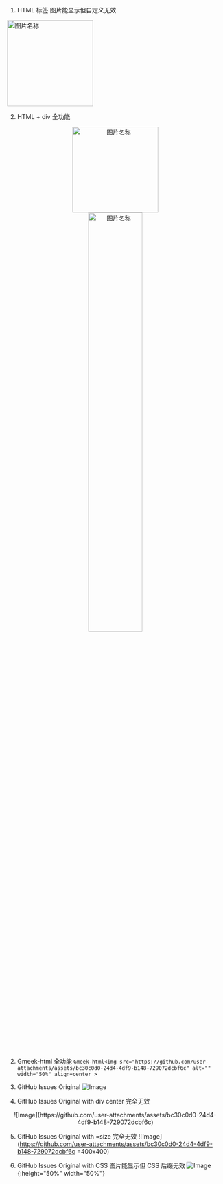 1. HTML 标签
图片能显示但自定义无效
<img src="https://github.com/user-attachments/assets/bc30c0d0-24d4-4df9-b148-729072dcbf6c" width = "200" height = "200" alt="图片名称" align=center />

2. HTML + div
全功能
<div  align="center">    
<img src="https://github.com/user-attachments/assets/bc30c0d0-24d4-4df9-b148-729072dcbf6c" width = "200" height = "200" alt="图片名称" />
</div>

<div  align="center">    
<img src="https://github.com/user-attachments/assets/bc30c0d0-24d4-4df9-b148-729072dcbf6c" width = "50%" alt="图片名称" />
</div>

2. Gmeek-html
全功能
`Gmeek-html<img src="https://github.com/user-attachments/assets/bc30c0d0-24d4-4df9-b148-729072dcbf6c" alt="" width="50%" align=center >`

3. GitHub Issues Original
![Image](https://github.com/user-attachments/assets/bc30c0d0-24d4-4df9-b148-729072dcbf6c)

4. GitHub Issues Original with div center
完全无效
<div  align="center">    
![Image](https://github.com/user-attachments/assets/bc30c0d0-24d4-4df9-b148-729072dcbf6c)
</div>

5. GitHub Issues Original with =size
完全无效
![Image](https://github.com/user-attachments/assets/bc30c0d0-24d4-4df9-b148-729072dcbf6c =400x400)

6. GitHub Issues Original with CSS
图片能显示但 CSS 后缀无效
![Image](https://github.com/user-attachments/assets/bc30c0d0-24d4-4df9-b148-729072dcbf6c){:height="50%" width="50%"}







